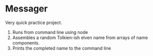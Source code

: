 # Messager
Very quick practice project.  
1. Runs from command line using node
2. Assembles a random Tolkien-ish elven name from arrays of name components.
3. Prints the completed name to the command line
